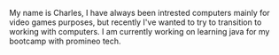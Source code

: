 My name is Charles, I have always been intrested computers mainly for video games purposes, but recently I've wanted to try to transition to working with computers.
I am currently working on learning java for my bootcamp with promineo tech.

<!---
liynheart/liynheart is a ✨ special ✨ repository because its `README.md` (this file) appears on your GitHub profile.
You can click the Preview link to take a look at your changes.
--->
